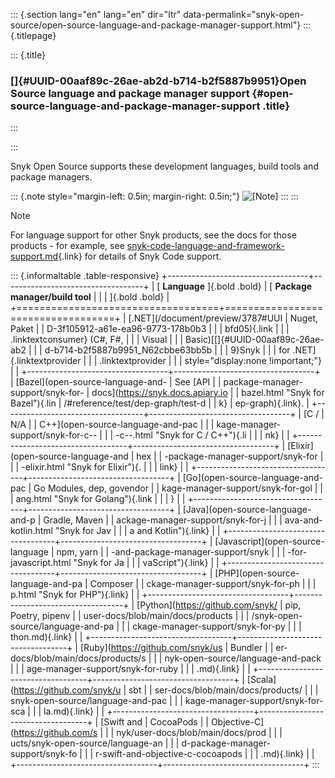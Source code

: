::: {.section lang="en" lang="en" dir="ltr" data-permalink="snyk-open-source/open-source-language-and-package-manager-support.html"}
::: {.titlepage}
<div>

::: {.title}
### []{#UUID-00aaf89c-26ae-ab2d-b714-b2f5887b9951}Open Source language and package manager support {#open-source-language-and-package-manager-support .title}
:::

</div>
:::

Snyk Open Source supports these development languages, build tools and
package managers.

::: {.note style="margin-left: 0.5in; margin-right: 0.5in;"}
![\[Note\]](../css/image/note.png)
:::
:::

Note

For language support for other Snyk products, see the docs for those
products - for example, see
[snyk-code-language-and-framework-support.md](https://github.com/snyk/user-docs/blob/main/docs/products/snyk-code/snyk-code-language-and-framework-support.md){.link}
for details of Snyk Code support.

::: {.informaltable .table-responsive}
+-----------------------------------+-----------------------------------+
| [ **Language** ]{.bold .bold}     | [ **Package manager/build tool**  |
|                                   | ]{.bold .bold}                    |
+===================================+===================================+
| [.NET](/document/preview/3787#UUI | Nuget, Paket                      |
| D-3f105912-a61e-ea96-9773-178b0b3 |                                   |
| bfd05){.link                      |                                   |
| .linktextconsumer} (C\#, F\#,     |                                   |
| Visual                            |                                   |
| Basic)[[]{#UUID-00aaf89c-26ae-ab2 |                                   |
| d-b714-b2f5887b9951_N62cbbe63bb5b |                                   |
| 9}Snyk                            |                                   |
| for .NET]{.linktextprovider       |                                   |
| .linktextprovider                 |                                   |
| style="display:none !important;"} |                                   |
+-----------------------------------+-----------------------------------+
| [Bazel](open-source-language-and- | See [API                          |
| package-manager-support/snyk-for- | docs](https://snyk.docs.apiary.io |
| bazel.html "Snyk for Bazel"){.lin | /#reference/test/dep-graph/test-d |
| k}                                | ep-graph){.link}.                 |
+-----------------------------------+-----------------------------------+
| [C /                              | N/A                               |
| C++](open-source-language-and-pac |                                   |
| kage-manager-support/snyk-for-c-- |                                   |
| -c--.html "Snyk for C / C++"){.li |                                   |
| nk}                               |                                   |
+-----------------------------------+-----------------------------------+
| [Elixir](open-source-language-and | hex                               |
| -package-manager-support/snyk-for |                                   |
| -elixir.html "Snyk for Elixir"){. |                                   |
| link}                             |                                   |
+-----------------------------------+-----------------------------------+
| [Go](open-source-language-and-pac | Go Modules, dep, govendor         |
| kage-manager-support/snyk-for-gol |                                   |
| ang.html "Snyk for Golang"){.link |                                   |
| }                                 |                                   |
+-----------------------------------+-----------------------------------+
| [Java](open-source-language-and-p | Gradle, Maven                     |
| ackage-manager-support/snyk-for-j |                                   |
| ava-and-kotlin.html "Snyk for Jav |                                   |
| a and Kotlin"){.link}             |                                   |
+-----------------------------------+-----------------------------------+
| [Javascript](open-source-language | npm, yarn                         |
| -and-package-manager-support/snyk |                                   |
| -for-javascript.html "Snyk for Ja |                                   |
| vaScript"){.link}                 |                                   |
+-----------------------------------+-----------------------------------+
| [PHP](open-source-language-and-pa | Composer                          |
| ckage-manager-support/snyk-for-ph |                                   |
| p.html "Snyk for PHP"){.link}     |                                   |
+-----------------------------------+-----------------------------------+
| [Python](https://github.com/snyk/ | pip, Poetry, pipenv               |
| user-docs/blob/main/docs/products |                                   |
| /snyk-open-source/language-and-pa |                                   |
| ckage-manager-support/snyk-for-py |                                   |
| thon.md){.link}                   |                                   |
+-----------------------------------+-----------------------------------+
| [Ruby](https://github.com/snyk/us | Bundler                           |
| er-docs/blob/main/docs/products/s |                                   |
| nyk-open-source/language-and-pack |                                   |
| age-manager-support/snyk-for-ruby |                                   |
| .md){.link}                       |                                   |
+-----------------------------------+-----------------------------------+
| [Scala](https://github.com/snyk/u | sbt                               |
| ser-docs/blob/main/docs/products/ |                                   |
| snyk-open-source/language-and-pac |                                   |
| kage-manager-support/snyk-for-sca |                                   |
| la.md){.link}                     |                                   |
+-----------------------------------+-----------------------------------+
| [Swift and                        | CocoaPods                         |
| Objective-C](https://github.com/s |                                   |
| nyk/user-docs/blob/main/docs/prod |                                   |
| ucts/snyk-open-source/language-an |                                   |
| d-package-manager-support/snyk-fo |                                   |
| r-swift-and-objective-c-cocoapods |                                   |
| .md){.link}                       |                                   |
+-----------------------------------+-----------------------------------+
:::
